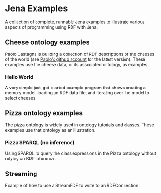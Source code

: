 # Jena Examples

A collection of complete, runnable Jena examples to illustrate various aspects of programming using RDF with Jena.

## Cheese ontology examples

Paolo Castagna is building a collection of RDF descriptions of the cheeses
of the world (see [Paolo's github account](https://github.com/castagna/cheese)
for the latest version). These examples use the cheese data, or its associated
ontology, as examples.

### Hello World

A very simple just-get-started example program that shows creating a memory
model, loading an RDF data file, and iterating over the model to select cheeses.


## Pizza ontology examples

The pizza ontology is widely used in ontology tutorials and classes. These
examples use that ontology as an illustration.

### Pizza SPARQL (no inference)

Using SPARQL to query the class expressions in the Pizza ontology without relying on
RDF inference.

## Streaming

Example of how to use a StreamRDF to write to an RDFConnection.
